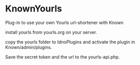 # KnownYourls
Plug-in to use your own Yourls url-shortener with Known

install yourls from yourls.org on your server.

copy the yourls folder to IdnoPlugins and activate the plugin in Known/admin/plugins.

Save the secret token and the url to the yourls-api.php.
